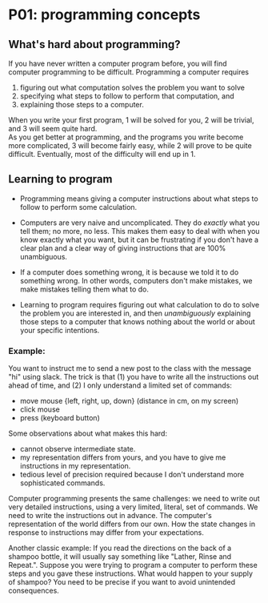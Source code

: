
# P01: programming concepts

## What's hard about programming?

If you have never written a computer program before, you will find computer programming to be difficult.  Programming a computer requires   
1. figuring out what computation solves the problem you want to solve   
2. specifying what steps to follow to perform that computation, and   
3. explaining those steps to a computer.  

When you write your first program, 1 will be solved for you, 2 will be trivial, and 3 will seem quite hard.  
As you get better at programming, and the programs you write become more complicated, 3 will become fairly easy, while 2 will prove to be quite difficult. Eventually, most of the difficulty will end up in 1.  

## Learning to program

- Programming means giving a computer instructions about what steps to follow to perform some calculation.  

- Computers are very naive and uncomplicated.  They do *exactly* what you tell them; no more, no less.  This makes them easy to deal with when you know exactly what you want, but it can be frustrating if you don't have a clear plan and a clear way of giving instructions that are 100% unambiguous.  
  
- If a computer does something wrong, it is because we told it to do something wrong. In other words, computers don't make mistakes, we make mistakes telling them what to do. 

- Learning to program requires figuring out what calculation to do to solve the problem you are interested in, and then *unambiguously* explaining those steps to a computer that knows nothing about the world or about your specific intentions. 


### Example: 

You want to instruct me to send a new post to the class with the message "hi" using slack.  The trick is that (1) you have to write all the instructions out ahead of time, and (2) I only understand a limited set of commands:

- move mouse {left, right, up, down} (distance in cm, on my screen)   
- click mouse
- press (keyboard button)    

Some observations about what makes this hard:  
- cannot observe intermediate state.     
- my representation differs from yours, and you have to give me instructions in my representation.  
- tedious level of precision required because I don't understand more sophisticated commands.  

Computer programming presents the same challenges: we need to write out very detailed instructions, using a very limited, literal, set of commands.  We need to write the instructions out in advance.   The computer's representation of the world differs from our own.  How the state changes in response to instructions may differ from your expectations.

Another classic example: If you read the directions on the back of a shampoo bottle, it will usually say something like "Lather, Rinse and Repeat.". Suppose you were trying to program a computer to perform these steps and you gave these instructions. What would happen to your supply of shampoo? You need to be precise if you want to avoid unintended consequences. 
